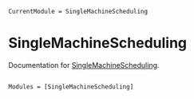 ```@meta
CurrentModule = SingleMachineScheduling
```

# SingleMachineScheduling

Documentation for [SingleMachineScheduling](https://github.com/axelparmentier/SingleMachineScheduling.jl).

```@index
```

```@autodocs
Modules = [SingleMachineScheduling]
```
